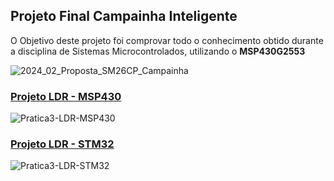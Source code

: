 ## Projeto Final Campainha Inteligente

O Objetivo deste projeto foi comprovar todo o conhecimento obtido durante a disciplina de Sistemas Microcontrolados, utilizando o **MSP430G2553**


![2024_02_Proposta_SM26CP_Campainha](https://github.com/user-attachments/assets/a962804f-555d-41e3-94dc-d737eb5abb36)

### [Projeto LDR - MSP430](https://github.com/MacriFabiane/Microcontroladores/blob/main/Pratica3_LDR/MSP430_version/main.c)
![Pratica3-LDR-MSP430](https://github.com/user-attachments/assets/f3aef9be-3a70-41ea-b767-2ec9b3042b20)

### [Projeto LDR - STM32](https://github.com/MacriFabiane/Microcontroladores/blob/main/Pratica3_LDR/STM32_version/ldr_stm.c)
![Pratica3-LDR-STM32](https://github.com/user-attachments/assets/b26c452a-d2f4-4e87-a913-ee86d2f85472)

